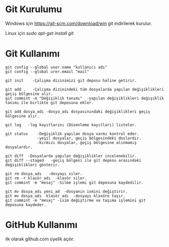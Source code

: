 # Git Kurulumu

Windows için https://git-scm.com/download/win git indirilerek kurulur.

Linux için *sudo apt-get install git*

# Git Kullanımı
  
    git config --global user.name "kullanıcı adı"
    git config --global urer.email "mail"
    
    git init    -Çalışma dizinimizi git deposu haline getirir.
    
    git add .   -Çalışma dizinindeki tüm dosyalarda yapılan değişiklikleri geçiş bölgesine alır.
    git commint -m "Değişiklik tanımı"  -yapılan değişiklikleri değişiklik tanımı ile birlikte git deposuna ekler.
    
    git add dosya_adı -dosya_adı dosyasınındaki değişiklikleri geçiş bölgesine alır.
    
    git log   -log kayıtlarını (Düzenleme kayıtları) listeler.
    
    git status    -Değişiklik yapılan dosya varmı kontrol eder.
                  -yeşil dosyalar, geçiş bölgesindeki doslardır.
                  -kırmızı dosyalar, geçiş bölgesine alınmamış dosyalardır.
    
    git diff  -Dosyalarda yapılan değişiklikler incelenebilir.
    git diff --staged   -geçiş bölgesi ile git deposu arasındaki değişiklikleri gösterir.
    
    git rm dosya_adı   -dosyayı siler.
    git rm -r klasör_adı  -klasör siler.
    git commint -m "mesaj" -Silme işlemi git deposuna kaydedilir.

    git mv dosya_adı yeni_ad  -dosyanın ismini değiştirir.
    git mv dosya_adı  klasör_adı  -dosyayı klasöre taşır.
    git commint -m "mesaj" -isim değiştirme ve taşıma işlemini git deposuna kaydeder.
    
# GitHub Kullanımı

ilk olarak github.com üyelik açılır.

